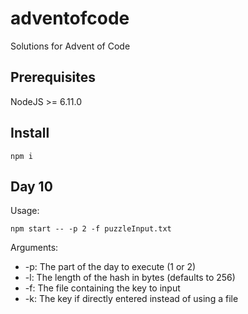 # adventofcode
Solutions for Advent of Code

## Prerequisites

NodeJS >= 6.11.0

## Install

```
npm i
```

## Day 10

Usage:
```
npm start -- -p 2 -f puzzleInput.txt
```

Arguments:
* -p: The part of the day to execute (1 or 2)
* -l: The length of the hash in bytes (defaults to 256)
* -f: The file containing the key to input
* -k: The key if directly entered instead of using a file

